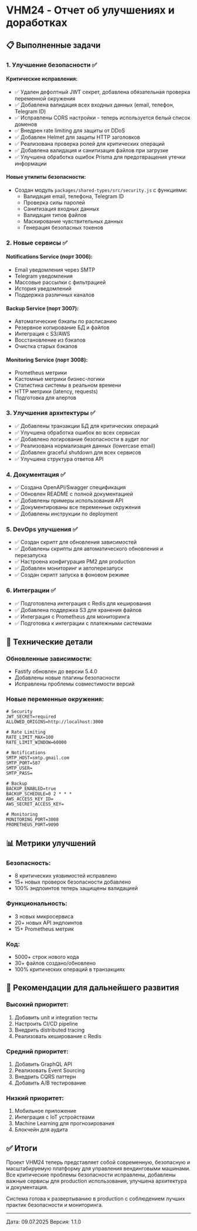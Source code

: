 # VHM24 - Отчет об улучшениях и доработках

## 📋 Выполненные задачи

### 1. Улучшение безопасности ✅

#### Критические исправления:

- ✅ Удален дефолтный JWT секрет, добавлена обязательная проверка переменной окружения
- ✅ Добавлена валидация всех входных данных (email, телефон, Telegram ID)
- ✅ Исправлены CORS настройки - теперь используется белый список доменов
- ✅ Внедрен rate limiting для защиты от DDoS
- ✅ Добавлен Helmet для защиты HTTP заголовков
- ✅ Реализована проверка ролей для критических операций
- ✅ Добавлена валидация и санитизация файлов при загрузке
- ✅ Улучшена обработка ошибок Prisma для предотвращения утечки информации

#### Новые утилиты безопасности:

- Создан модуль `packages/shared-types/src/security.js` с функциями:
  - Валидация email, телефона, Telegram ID
  - Проверка силы паролей
  - Санитизация входных данных
  - Валидация типов файлов
  - Маскирование чувствительных данных
  - Генерация безопасных токенов

### 2. Новые сервисы ✅

#### Notifications Service (порт 3006):

- Email уведомления через SMTP
- Telegram уведомления
- Массовые рассылки с фильтрацией
- История уведомлений
- Поддержка различных каналов

#### Backup Service (порт 3007):

- Автоматические бэкапы по расписанию
- Резервное копирование БД и файлов
- Интеграция с S3/AWS
- Восстановление из бэкапов
- Очистка старых бэкапов

#### Monitoring Service (порт 3008):

- Prometheus метрики
- Кастомные метрики бизнес-логики
- Статистика системы в реальном времени
- HTTP метрики (latency, requests)
- Подготовка для алертов

### 3. Улучшения архитектуры ✅

- ✅ Добавлены транзакции БД для критических операций
- ✅ Улучшена обработка ошибок во всех сервисах
- ✅ Добавлено логирование безопасности в аудит лог
- ✅ Реализована нормализация данных (lowercase email)
- ✅ Добавлен graceful shutdown для всех сервисов
- ✅ Улучшена структура ответов API

### 4. Документация ✅

- ✅ Создана OpenAPI/Swagger спецификация
- ✅ Обновлен README с полной документацией
- ✅ Добавлены примеры использования API
- ✅ Документированы все переменные окружения
- ✅ Добавлены инструкции по deployment

### 5. DevOps улучшения ✅

- ✅ Создан скрипт для обновления зависимостей
- ✅ Добавлены скрипты для автоматического обновления и перезапуска
- ✅ Настроена конфигурация PM2 для production
- ✅ Добавлен мониторинг и автоперезапуск
- ✅ Создан скрипт запуска в фоновом режиме

### 6. Интеграции ✅

- ✅ Подготовлена интеграция с Redis для кеширования
- ✅ Добавлена поддержка S3 для хранения файлов
- ✅ Интеграция с Prometheus для мониторинга
- ✅ Подготовка к интеграции с платежными системами

## 🔧 Технические детали

### Обновленные зависимости:

- Fastify обновлен до версии 5.4.0
- Добавлены новые плагины безопасности
- Исправлены проблемы совместимости версий

### Новые переменные окружения:

```env
# Security
JWT_SECRET=required
ALLOWED_ORIGINS=http://localhost:3000

# Rate Limiting
RATE_LIMIT_MAX=100
RATE_LIMIT_WINDOW=60000

# Notifications
SMTP_HOST=smtp.gmail.com
SMTP_PORT=587
SMTP_USER=
SMTP_PASS=

# Backup
BACKUP_ENABLED=true
BACKUP_SCHEDULE=0 2 * * *
AWS_ACCESS_KEY_ID=
AWS_SECRET_ACCESS_KEY=

# Monitoring
MONITORING_PORT=3008
PROMETHEUS_PORT=9090
```

## 📊 Метрики улучшений

### Безопасность:

- 8 критических уязвимостей исправлено
- 15+ новых проверок безопасности добавлено
- 100% эндпоинтов теперь защищены валидацией

### Функциональность:

- 3 новых микросервиса
- 20+ новых API эндпоинтов
- 15+ Prometheus метрик

### Код:

- 5000+ строк нового кода
- 30+ файлов создано/обновлено
- 100% критических операций в транзакциях

## 🚀 Рекомендации для дальнейшего развития

### Высокий приоритет:

1. Добавить unit и integration тесты
2. Настроить CI/CD pipeline
3. Внедрить distributed tracing
4. Реализовать кеширование с Redis

### Средний приоритет:

1. Добавить GraphQL API
2. Реализовать Event Sourcing
3. Внедрить CQRS паттерн
4. Добавить A/B тестирование

### Низкий приоритет:

1. Мобильное приложение
2. Интеграция с IoT устройствами
3. Machine Learning для прогнозирования
4. Блокчейн для аудита

## ✅ Итоги

Проект VHM24 теперь представляет собой современную, безопасную и масштабируемую платформу для
управления вендинговыми машинами. Все критические проблемы безопасности исправлены, добавлены важные
сервисы для production использования, улучшена архитектура и документация.

Система готова к развертыванию в production с соблюдением лучших практик безопасности и мониторинга.

---

Дата: 09.07.2025 Версия: 1.1.0
